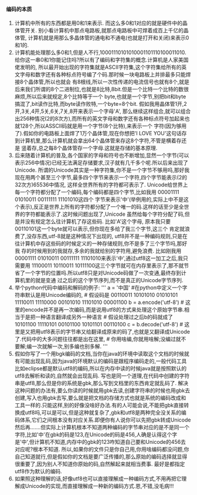 #### 编码的本质
1. 计算机中所有的东西都是用0和1来表示. 而这么多0和1对应的就是硬件中的晶体管开关. 别小看计算机中那点电路板,就那点电路板中可焊着成百上千亿的晶体管,
计算机就是用那么多晶体管的通电和不通电(也就是打开和关闭)来表示0和1的.
2. 计算机能处理那么多0和1,但是人不行,10001110101010001101110100011010.给你这一串0和1你能记住吗?所以有了编码和字符集的概念.计算机是人家美国佬发明的,
所以最开始出现的字符集就是ASCII字符集,这个字符集给所有的英文字母和数字还有各种标点符号编了个码.那时候一块电路板上并排最多只能焊接8个晶体管,所以也就会
有8根线,所以一次性传递的电流信号也就有8个,就是后来我们所谓的8个二进制位,也就是8比特,8bit.但是一个比特一个比特的数很麻烦,所以后来就规定,8个比特等于一个
byte,也就是一个字节,别把bit和byte搞混了,bit读作比特,而byte读作败特,一个byte=8个bit. 假如我用晶体管1开,2开,3关,4开,5关,6关,7关,8开来表示一个字母'A',
那么继续这样组合,就可以组合出256种情况(2的8次方),而所有的英文字母和数字还有各种标点符号加起来也就128个,所以ASSCII码就是用一个字节(8个比特),来表示一个
字符(因为够用了).假如你的电路板上面焊了1万个晶体管,现在你想把'I LOVE YOU'这句话存到计算机里,那么计算机就会拿出64个晶体管来存这8个字符,不管是横着存还是
竖着存,总之每8个晶体管存一个字母.这就是存储的基本原理.
3. 后来随着计算机的普及,各个国家的字母和符号也不断增加,显然一个字节(可以表示256中情况)已经无法满足存储要求,汉子就有几千多个呢.所以后来出现了Unicode.
所谓的Unicode其实是一种字符集,你不是一个字节不够用吗,那好我现在用两个甚至三个字节,最多四个字节来表示一个字符,四个字节能表示(2的32次方)65536中情况,
这样全世界所有的字符都可表示了. Unicode给世界上每一个字符都分配了一个编码,每个编码都是四个字节,比如我用 00001111 01010011 00111111 11101010这四个
字节来表示'中'(举例用的,实际上中不是这个表示),反正是世界上所有的字符都分配了一个唯一的码.这样的话至少是全世界的字符都能表示了.这时候问题出现了,Unicode
虽然给每个字符分配了码,但是并没有规定怎么往计算机了存这些码. 比如'A'这个字母, 原本我只要00110101这一个byte就可以表示,但你现在多给了我三个字节,这三个
肯定就浪费了,没存东西,utf-8就是这种情况下出现的, utf8并不是一种编码规则,只是在往计算机中存这些码的时候定义的一种存储规则,你不是多了三个字节吗,那好我
存的时候用到的我就存,多余的我就给别的字符用,避免浪费. 比如刚我用 00001111 01010011 00111111 11101010来表示'中',通过utf8这一加工之后,我只需要用
11100011 10110011 10111100这三个字节就可在内存里表示了,那不就节省了一个字节的位置吗.所以utf8只是对Unicode码做了一次变通,最终存到计算机里的就是变通
过之后的这个字节序列,而不是真正的Unicode字节序列.
4. 举个python代码中编码和解码的例子:
'''
a = '中国'             #在python中定义一个字符串默认是用Unicode编码的,
                       # 假设码是 00110011 10101010 01010101 11110011 11110000 00101010 11101010 00001100
b = a.encode('utf-8')  # 这里的encode并不是再一次编码,而是说用utf8的方式来处理这个原始字节串.相当于是把一种语言翻译成另外一种语言
                       # 假设处理过之后b的码就成了 10101100 11110101 00101100 10101101 00110100 
c = b.decode('utf-8')  # 这里是又把用utf8表示的字节串又给翻译成原来的码了,也就是又翻译成Unicode了.代码中的大多问题往往都是出在这里,
                       # 你用啥编,你就用啥解;没编过就不要解;编一次就解一次,别多编也别多解. 
'''
5. 假如你写了一个用bgk编码的文档,当你在java的环境中读取这个文档的时候就有可能出现乱码,因为java的环境默认的编码是跟程序编码走的,一般代码工具比如eclipse都是默认utf8的编码,所以在内存中读的时候java就是按照默认的utf8去解析和读的,自然就会出现乱码. 写也是同一个道理,在代码中创建的字符串是utf8,那么但是你的系统是gbk,那么写到文档里的东西肯定就乱码了. 解决这种问题的办法有,要么你读的时候就用gbk去读,创建字符串的时候也用gbk去创建,写入也用gbk去写,要么就是把文档的存储方式也就是系统的编码改成和工具一样的.只能这样,别的好像没啥好办法.有的人可能会说,不能把gbk直接转换成utf8吗,可以是可以,但是这种就复杂了,gbk和utf8是两种完全没关系的编码体系,它们之间根本没有对应关系.即便你有人说你可以先把gbk转成Unicode然后再.......但实际上计算机根本不知道两种编码的字节串对应的是不是同一个字符,比如'中'在gbk的码是123,在Unicode的码是456,人确是认得这个字是'中',但计算机不知道,内存中的gbk的123咋知道自己要和Unicode的456去对应呢?根本不知道. 所以,如果你的文件只是你自己用,你用啥编码都没问题,你自己知道就行,但是假如你的文档是要广泛传播的,那么原始的编码选择就显得很重要了,因为别人不知道你原始的码,自然解起来就相当费事. 最好是都指定utf8作为默认的编码.
6. 如果照这种理解的话,好像utf8也可以直接理解成一种编码方式,不用再把它理解成Unicode的实现,而直接理解成一种新的编码方式.恩,不错,没毛病!!!
